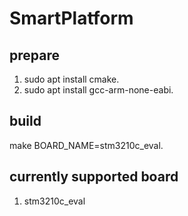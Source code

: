 # SmartPlatform

## prepare

1. sudo apt install cmake.
2. sudo apt install gcc-arm-none-eabi.

## build

make BOARD_NAME=stm3210c_eval.

## currently supported board

1. stm3210c_eval
